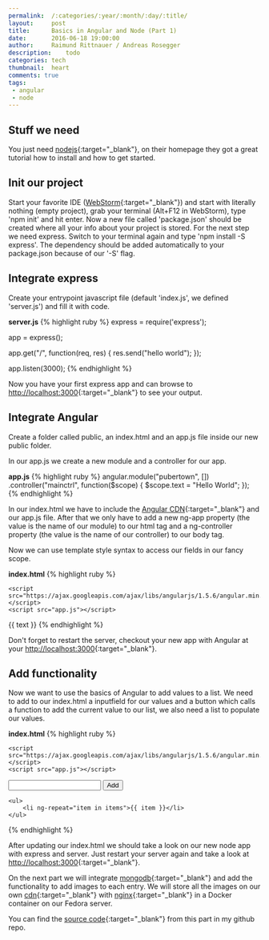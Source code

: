 ```yaml
---
permalink:	/:categories/:year/:month/:day/:title/
layout:     post
title:      Basics in Angular and Node (Part 1)
date:       2016-06-18 19:00:00
author:     Raimund Rittnauer / Andreas Rosegger
description:    todo
categories: tech
thumbnail:  heart
comments: true
tags:
 - angular
 - node
---
```


## Stuff we need
You just need [nodejs][1]{:target="_blank"}, on their homepage they got a great tutorial how to install
and how to get started.

## Init our project
Start your favorite IDE ([WebStorm][2]{:target="_blank"}) and start with literally nothing (empty project),
grab your terminal (Alt+F12 in WebStorm), type 'npm init' and hit enter.
Now a new file called 'package.json' should be created where all your
info about your project is stored.
For the next step we need express. Switch to your terminal again and type
'npm install -S express'. The dependency should be added automatically to your
package.json because of our '-S' flag.

## Integrate express
Create your entrypoint javascript file (default 'index.js', we defined 'server.js')
and fill it with code.

__server.js__
{% highlight ruby %}
express = require('express');

app = express();

app.get("/", function(req, res) {
    res.send("hello world");
});

app.listen(3000);
{% endhighlight %}

Now you have your first express app and can browse to [http://localhost:3000][8]{:target="_blank"} to see
your output.

## Integrate Angular
Create a folder called public, an index.html and an app.js file inside our new public folder.

In our app.js we create a new module and a controller for our app.

__app.js__
{% highlight ruby %}
angular.module("pubertown", [])
    .controller("mainctrl", function($scope) {
        $scope.text = "Hello World";
    });
{% endhighlight %}

In our index.html we have to include the [Angular CDN][9]{:target="_blank"} and our app.js file.
After that we only have to add a new ng-app property (the value is the name
of our module) to our html tag and a ng-controller property (the value is
the name of our controller) to our body tag.

Now we can use template style syntax to access our fields in our fancy scope.

__index.html__
{% highlight ruby %}
<!DOCTYPE html>
<html lang="en" ng-app="pubertown">
<head>
    <meta charset="UTF-8">
    <title>Pubertown</title>

    <script src="https://ajax.googleapis.com/ajax/libs/angularjs/1.5.6/angular.min.js"></script>
    <script src="app.js"></script>
</head>
<body ng-controller="mainctrl">
    {{ text }}
</body>
</html>
{% endhighlight %}

Don't forget to restart the server, checkout your new app with Angular at your [http://localhost:3000][8]{:target="_blank"}.

## Add functionality
Now we want to use the basics of Angular to add values to a list.
We need to add to our index.html a inputfield for our values and a button which calls a
function to add the current value to our list, we also need a list to populate our values.

__index.html__
{% highlight ruby %}
<!DOCTYPE html>
<html lang="en" ng-app="pubertown">
<head>
    <meta charset="UTF-8">
    <title>Pubertown</title>

    <script src="https://ajax.googleapis.com/ajax/libs/angularjs/1.5.6/angular.min.js"></script>
    <script src="app.js"></script>
</head>
<body ng-controller="mainctrl">
    <input type="text" ng-model="txtField" />
    <button ng-click="addText()">Add</button>

    <ul>
        <li ng-repeat="item in items">{{ item }}</li>
    </ul>
</body>
</html>
{% endhighlight %}

After updating our index.html we should take a look on our new node app with
express and server. Just restart your server again and take a look at
[http://localhost:3000][8]{:target="_blank"}.

On the next part we will integrate [mongodb][3]{:target="_blank"} and add the functionality to add
images to each entry. We will store all the images on our own [cdn][4]{:target="_blank"} with
[nginx][5]{:target="_blank"} in a Docker container on our Fedora server.

You can find the [source code][7]{:target="_blank"} from this part in my github repo.

[1]: https://nodejs.org
[2]: https://www.jetbrains.com/webstorm/
[3]: https://www.mongodb.com/
[4]: https://en.wikipedia.org/wiki/Content_delivery_network
[5]: https://nginx.org/
[7]: https://github.com/raaaimund/raaaimund.github.io/tree/master/assets/blog-files/basics-in-angular-and-node
[8]: http://localhost:3000
[9]: https://docs.angularjs.org/misc/downloading
